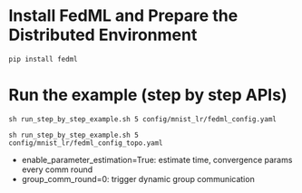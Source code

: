 # Install FedML and Prepare the Distributed Environment
```
pip install fedml
```


# Run the example (step by step APIs)
```
sh run_step_by_step_example.sh 5 config/mnist_lr/fedml_config.yaml

sh run_step_by_step_example.sh 5 config/mnist_lr/fedml_config_topo.yaml
```


- enable_parameter_estimation=True: estimate time, convergence params every comm round
- group_comm_round=0: trigger dynamic group communication